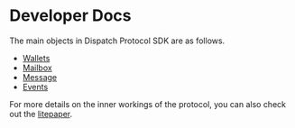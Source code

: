 # Developer Docs

The main objects in Dispatch Protocol SDK are as follows.
- [Wallets](./developer/wallets.md)
- [Mailbox](./developer/mailbox.md)
- [Message](./developer/message.md)
- [Events](./developer/events.md)

For more details on the inner workings of the protocol, you can also check out the [litepaper](./litepaper.md).
